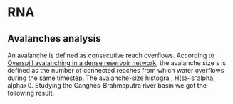# RNA

## Avalanches analysis
An avalanche is defined as consecutive reach overflows.
According to [Overspill avalanching in a dense reservoir network](https://www.pnas.org/content/pnas/109/19/7191.full.pdf), the avalanche size s is defined as the number of connected reaches from which water overflows during the same timestep. The avalanche-size histogra,, H(s)~s⁻alpha, alpha>0. 
Studying the Ganghes-Brahmaputra river basin we got the following result.
